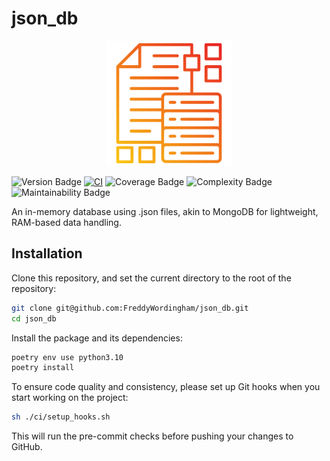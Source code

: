 # json_db

<p align="center">
    <img src="./assets/icon.png" alt="arc-accounts logo" width="200" height="200">
</p>

![Version Badge](https://img.shields.io/badge/version-0.0.0-gold)
[![CI](https://github.com/FreddyWordingham/json_db/actions/workflows/ci.yml/badge.svg)](https://github.com/FreddyWordingham/json_db/actions/workflows/ci.yml)
![Coverage Badge](https://img.shields.io/badge/test_coverage-80%25-brightgreen)
![Complexity Badge](https://img.shields.io/badge/complexity-A-cyan)
![Maintainability Badge](https://img.shields.io/badge/maintainability-100%25-blue)

An in-memory database using .json files, akin to MongoDB for lightweight, RAM-based data handling.

## Installation

Clone this repository, and set the current directory to the root of the repository:

```bash
git clone git@github.com:FreddyWordingham/json_db.git
cd json_db
```

Install the package and its dependencies:

```bash
poetry env use python3.10
poetry install
```

To ensure code quality and consistency, please set up Git hooks when you start working on the project:

```bash
sh ./ci/setup_hooks.sh
```

This will run the pre-commit checks before pushing your changes to GitHub.
